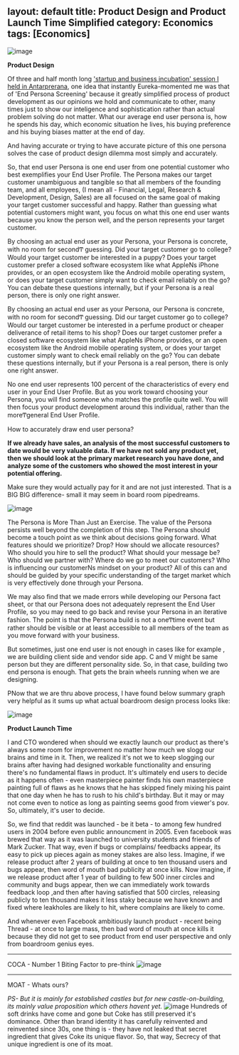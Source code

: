 layout: default
title: Product Design and Product Launch Time Simplified
category: Economics
tags: [Economics]
---

![image](https://github.com/sbibek086/write-the-docs/assets/11883023/efe152d7-c481-40ea-a8eb-1849dad58224)

**Product Design**

Of three and half month long ['startup and business incubation' session I held in Antarprerana](https://www.facebook.com/photo/?fbid=1003770539807492&set=a.1003770066474206), one idea that instantly Eureka-momented me was that of 'End Persona Screening' because it greatly simplified process of product development as our opinions we hold and communicate to other, many times just to show our inteligence and sophistication rather than actual problem solving do not matter. What our average end user persona is, how he spends his day, which economic situation he lives, his buying preference and his buying biases matter at the end of day.

And having accurate or trying to have accurate picture of this one persona solves the case of product design dilemma most simply and accurately.

So, that end user Persona is one end user from one potential customer who best exemplifies your End User Profile. The Persona makes our target customer unambiguous and tangible so that all members of the founding team, and all employees, (I mean all - Financial, Legal, Research & Development, Design, Sales) are all focused on the same goal of making your target customer successful and happy. Rather than guessing what potential customers might want, you focus on what this one end user wants because you know the person well, and the person represents your target customer.

By choosing an actual end user as your Persona, your Persona is concrete, with no room for secondͲ guessing. Did your target customer go to college? Would your target customer be interested in a puppy? Does your target customer prefer a closed software ecosystem like what AppleNs iPhone provides, or an open ecosystem like the Android mobile operating system, or does your target customer simply want to check email reliably on the go? You can debate these questions internally, but if your Persona is a real person, there is only one right answer.

By choosing an actual end user as your Persona, our Persona is concrete, with no room for secondͲ guessing. Did our target customer go to college? Would our target customer be interested in a perfume product or cheaper deliverance of retail items to his shop? Does our target customer prefer a closed software ecosystem like what AppleNs iPhone provides, or an open ecosystem like the Android mobile operating system, or does your target customer simply want to check email reliably on the go? You can debate these questions internally, but if your Persona is a real person, there is only one right answer.

No one end user represents 100 percent of the characteristics of every end user in your End User Profile. But as you work toward choosing your Persona, you will find someone who matches the profile quite well. You will then focus your product development around this individual, rather than the moreͲgeneral End User Profile.

How to accurately draw end user persona?

**If we already have sales, an analysis of the most successful customers to date would be very valuable data. If we have not sold any product yet, then we should look at the primary market research you have done, and analyze some of the customers who showed the most interest in your potential offering.**

Make sure they would actually pay for it and are not just interested. That is a BIG BIG difference- small it may seem in board room pipedreams.

![image](https://github.com/sbibek086/write-the-docs/assets/11883023/4c66c010-d2f2-43d2-b864-854d33a828c9)

The Persona is More Than Just an Exercise. The value of the Persona persists well beyond the completion of this step. The Persona should become a touch point as we think about decisions going forward. What features should we prioritize? Drop? How should we allocate resources? Who should you hire to sell the product? What should your message be? Who should we partner with? Where do we go to meet our customers? Who is influencing our customerNs mindset on your product? All of this can and should be guided by your specific understanding of the target market which is very effectively done through your Persona.

We may also find that we made errors while developing our Persona fact sheet, or that our Persona does not adequately represent the End User Profile, so you may need to go back and revise your Persona in an iterative fashion. The point is that the Persona build is not a oneͲtime event but rather should be visible or at least accessible to all members of the team as you move forward with your business.

But sometimes, just one end user is not enough in cases like for example , we are building client side and vendor side app. C and V might be same person but they are different personality side. So, in that case, building two end persona is enough. That gets the brain wheels running when we are designing.

PNow that we are thru above process, I have found below summary graph very helpful as it sums up what actual boardroom design process looks like:

![image](https://github.com/sbibek086/write-the-docs/assets/11883023/6f699b51-da21-4711-8f3b-523a2e837a02)

**Product Launch Time**

I and CTO wondered when should we exactly launch our product as there's always some room for improvement no matter how much we slogg our brains and time in it. Then, we realized it's not we to keep slogging our brains after having had designed workable functionality and ensuring there's no fundamental flaws in product. It's ultimately end users to decide as it happens often - even masterpiece painter finds his own masterpiece painting full of flaws as he knows that he has skipped finely mixing his paint that one day when he has to rush to his child's birthday. But it may or may not come even to notice as long as painting seems good from viewer's pov. So, ultimately, it's user to decide.

So, we find that reddit was launched - be it beta - to among few hundred users in 2004 before even public announcment in 2005. Even facebook was brewed that way as it was launched to university students and friends of Mark Zucker. That way, even if bugs or complains/ feedbacks appear, its easy to pick up pieces again as money stakes are also less. Imagine, if we release product after 2 years of building at once to ten thousand users and bugs appear, then word of mouth bad publicity at once kills. Now imagine, if we release product after 1 year of building to few 500 inner circles and community and bugs appear, then we can immediately work towards feedback loop ,and then after having satisfied that 500 circles, releasing publicly to ten thousand makes it less staky because we have known and fixed where leakholes are likely to hit, where complains are likely to come.

And whenever even Facebook ambitiously launch product - recent being Thread - at once to large mass, then bad word of mouth at once kills it because they did not get to see product from end user perspective and only from boardroom genius eyes.

------
COCA - Number 1 Biting Factor to pre-think
![image](https://github.com/sbibek086/write-the-docs/assets/11883023/3dd4f8be-0240-446c-b792-8f9f45fb9802)

-------
MOAT - Whats ours? 

_PS- But it is mainly for established castles but for new castle-on-building, its mainly value proposition which others havent yet._
![image](https://github.com/sbibek086/write-the-docs/assets/11883023/016caa03-9fa0-4743-870e-cc7074d44817)
Hundreds of soft drinks have come and gone but Coke has still preserved it's dominance. Other than brand identity it has carefully reinvented and reinvented since 30s, one thing is - they have not leaked that secret ingredient that gives Coke its unique flavor. So, that way, Secrecy of that unique ingredient is one of its moat.


